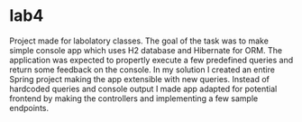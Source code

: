 # lab4
Project made for labolatory classes.
The goal of the task was to make simple console app which uses H2 database and Hibernate for ORM. 
The application was expected to propertly execute a few predefined queries and return some feedback on the console.
In my solution I created an entire Spring project making the app extensible with new queries. 
Instead of hardcoded queries and console output I made app adapted for potential frontend by making the controllers and implementing a few sample endpoints.

